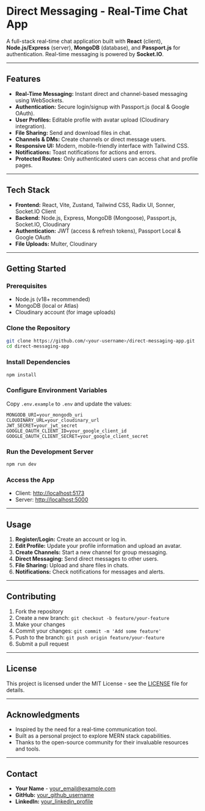 # Direct Messaging - Real-Time Chat App

A full-stack real-time chat application built with **React** (client), **Node.js/Express** (server), **MongoDB** (database), and **Passport.js** for authentication. Real-time messaging is powered by **Socket.IO**.

---

## Features

- **Real-Time Messaging:** Instant direct and channel-based messaging using WebSockets.
- **Authentication:** Secure login/signup with Passport.js (local & Google OAuth).
- **User Profiles:** Editable profile with avatar upload (Cloudinary integration).
- **File Sharing:** Send and download files in chat.
- **Channels & DMs:** Create channels or direct message users.
- **Responsive UI:** Modern, mobile-friendly interface with Tailwind CSS.
- **Notifications:** Toast notifications for actions and errors.
- **Protected Routes:** Only authenticated users can access chat and profile pages.

---

## Tech Stack

- **Frontend:** React, Vite, Zustand, Tailwind CSS, Radix UI, Sonner, Socket.IO Client
- **Backend:** Node.js, Express, MongoDB (Mongoose), Passport.js, Socket.IO, Cloudinary
- **Authentication:** JWT (access & refresh tokens), Passport Local & Google OAuth
- **File Uploads:** Multer, Cloudinary

---

## Getting Started

### Prerequisites

- Node.js (v18+ recommended)
- MongoDB (local or Atlas)
- Cloudinary account (for image uploads)

### Clone the Repository

```sh
git clone https://github.com/<your-username>/direct-messaging-app.git
cd direct-messaging-app
```

### Install Dependencies

```sh
npm install
```

### Configure Environment Variables

Copy `.env.example` to `.env` and update the values:

```
MONGODB_URI=your_mongodb_uri
CLOUDINARY_URL=your_cloudinary_url
JWT_SECRET=your_jwt_secret
GOOGLE_OAUTH_CLIENT_ID=your_google_client_id
GOOGLE_OAUTH_CLIENT_SECRET=your_google_client_secret
```

### Run the Development Server

```sh
npm run dev
```

### Access the App

- Client: [http://localhost:5173](http://localhost:5173)
- Server: [http://localhost:5000](http://localhost:5000)

---

## Usage

1. **Register/Login:** Create an account or log in.
2. **Edit Profile:** Update your profile information and upload an avatar.
3. **Create Channels:** Start a new channel for group messaging.
4. **Direct Messaging:** Send direct messages to other users.
5. **File Sharing:** Upload and share files in chats.
6. **Notifications:** Check notifications for messages and alerts.

---

## Contributing

1. Fork the repository
2. Create a new branch: `git checkout -b feature/your-feature`
3. Make your changes
4. Commit your changes: `git commit -m 'Add some feature'`
5. Push to the branch: `git push origin feature/your-feature`
6. Submit a pull request

---

## License

This project is licensed under the MIT License - see the [LICENSE](LICENSE) file for details.

---

## Acknowledgments

- Inspired by the need for a real-time communication tool.
- Built as a personal project to explore MERN stack capabilities.
- Thanks to the open-source community for their invaluable resources and tools.

---

## Contact

- **Your Name** - [your_email@example.com](mailto:your_email@example.com)
- **GitHub:** [your_github_username](https://github.com/your_github_username)
- **LinkedIn:** [your_linkedin_profile](https://linkedin.com/in/your_linkedin_profile)

